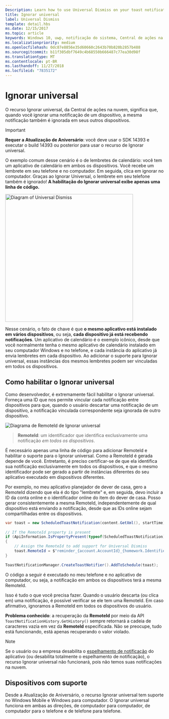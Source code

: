 ```yaml
---
Description: Learn how to use Universal Dismiss on your toast notifications.
title: Ignorar universal
label: Universal Dismiss
template: detail.hbs
ms.date: 12/15/2017
ms.topic: article
keywords: Windows 10, uwp, notificação do sistema, Central de ações na nuvem, ignorar universal, notificação, entre dispositivos, ignorar uma vez, ignorar em todos os locais
ms.localizationpriority: medium
ms.openlocfilehash: 0dc87e8856e35d60660c2643b70b820b2857b488
ms.sourcegitcommit: b11f305dbf7649c4b68550b666487c77ea30d98f
ms.translationtype: MT
ms.contentlocale: pt-BR
ms.lasthandoff: 11/27/2018
ms.locfileid: "7835172"
---
```

# <a name="universal-dismiss"></a>Ignorar universal

O recurso Ignorar universal, da Central de ações na nuvem, significa que, quando você ignorar uma notificação de um dispositivo, a mesma notificação também é ignorada em seus outros dispositivos.

> [!IMPORTANT]
> **Requer a Atualização de Aniversário**: você deve usar o SDK 14393 e executar o build 14393 ou posterior para usar o recurso de Ignorar universal.

O exemplo comum desse cenário é o de lembretes de calendário: você tem um aplicativo de calendário em ambos os dispositivos. Você recebe um lembrete em seu telefone e no computador. Em seguida, clica em ignorar no computador. Graças ao Ignorar Universal, o lembrete em seu telefone também é ignorado! **A habilitação do Ignorar universal exibe apenas uma linha de código.**

<img alt="Diagram of Universal Dismiss" src="images/universal-dismiss.gif" width="406"/>

Nesse cenário, o fato de chave é que **o mesmo aplicativo está instalado em vários dispositivos**, ou seja, **cada dispositivo já está recebendo notificações**. Um aplicativo de calendário é o exemplo icônico, desde que você normalmente tenha o mesmo aplicativo de calendário instalado em seu computador Windows e no telefone, e cada instância do aplicativo já envia lembretes em cada dispositivo. Ao adicionar o suporte para Ignorar universal, essas instâncias dos mesmos lembretes podem ser vinculadas em todos os dispositivos.


## <a name="how-to-enable-universal-dismiss"></a>Como habilitar o Ignorar universal

Como desenvolvedor, é extremamente fácil habilitar o Ignorar universal. Forneça uma ID que nos permite vincular cada notificação entre dispositivos para que, quando o usuário descartar uma notificação de um dispositivo, a notificação vinculada correspondente seja ignorada de outro dispositivo.

![Diagrama de RemoteId de Ignorar universal](images/universal-dismiss-remoteid.jpg)

> **RemoteId**: um identificador que identifica exclusivamente uma notificação *em todos os dispositivos*.

É necessário apenas uma linha de código para adicionar RemoteId e habilitar o suporte para o Ignorar universal. Como a RemoteId é gerada depende de você. Entretanto, é preciso certificar-se de que ela identifica sua notificação exclusivamente em todos os dispositivos, e que o mesmo identificador pode ser gerado a partir de instâncias diferentes do seu aplicativo executado em dispositivos diferentes.

Por exemplo, no meu aplicativo planejador de dever de casa, gero a RemoteId dizendo que ela é do tipo "lembrete" e, em seguida, devo incluir a ID da conta online e o identificador online do item do dever de casa. Posso gerar consistentemente a mesma RemoteId, independentemente de qual dispositivo está enviando a notificação, desde que as IDs online sejam compartilhadas entre os dispositivos.

```csharp
var toast = new ScheduledToastNotification(content.GetXml(), startTime);
 
// If the RemoteId property is present
if (ApiInformation.IsPropertyPresent(typeof(ScheduledToastNotification).FullName, nameof(ScheduledToastNotification.RemoteId)))
{
    // Assign the RemoteId to add support for Universal Dismiss
    toast.RemoteId = $"reminder_{account.AccountId}_{homework.Identifier}"
}
  
ToastNotificationManager.CreateToastNotifier().AddToSchedule(toast);
```

O código a seguir é executado no meu telefone e no aplicativo de computador, ou seja, a notificação em ambos os dispositivos terá a mesma RemoteId.

Isso é tudo o que você precisa fazer. Quando o usuário descarta (ou clica em) uma notificação, é possível verificar se ele tem uma RemoteId. Em caso afirmativo, ignoramos a RemoteId em todos os dispositivos do usuário.

**Problema conhecido**: a recuperação da **RemoteId** por meio da API `ToastNotificationHistory.GetHistory()` sempre retornará a cadeia de caracteres vazia em vez da **RemoteId** especificada. Não se preocupe, tudo está funcionando, está apenas recuperando o valor violado.

> [!NOTE]
> Se o usuário ou a empresa desabilita o [espelhamento de notificação](notification-mirroring.md) do aplicativo (ou desabilita totalmente o espelhamento de notificação), o recurso Ignorar universal não funcionará, pois não temos suas notificações na nuvem.


## <a name="supported-devices"></a>Dispositivos com suporte

Desde a Atualização de Aniversário, o recurso Ignorar universal tem suporte no Windows Mobile e Windows para computador. O Ignorar universal funciona em ambas as direções, de computador para computador, de computador para o telefone e de telefone para telefone.